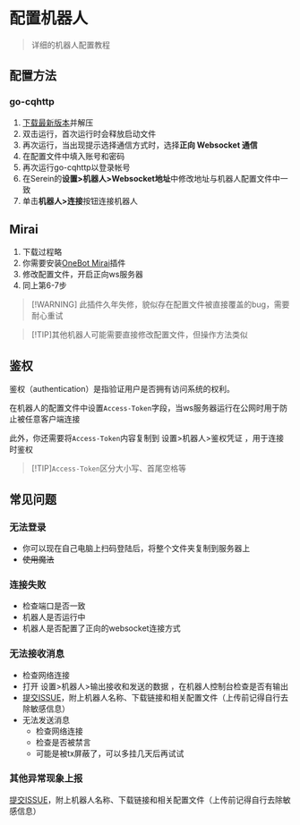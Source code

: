 
# 配置机器人

>详细的机器人配置教程

## 配置方法

### go-cqhttp

1. [下载最新版本](https://github.com/Mrs4s/go-cqhttp/releases/latest)并解压
2. 双击运行，首次运行时会释放启动文件
3. 再次运行，当出现提示选择通信方式时，选择**正向 Websocket 通信**
4. 在配置文件中填入账号和密码
5. 再次运行go-cqhttp以登录帐号
6. 在Serein的**设置>机器人>Websocket地址**中修改地址与机器人配置文件中一致
7. 单击**机器人>连接**按钮连接机器人

## Mirai

1. 下载过程略
2. 你需要安装[OneBot Mirai](https://github.com/yyuueexxiinngg/onebot-kotlin)插件
3. 修改配置文件，开启正向ws服务器
4. 同上第6-7步

>[!WARNING] 此插件久年失修，貌似存在配置文件被直接覆盖的bug，需要耐心重试

>[!TIP]其他机器人可能需要直接修改配置文件，但操作方法类似

## 鉴权

鉴权（authentication）是指验证用户是否拥有访问系统的权利。

在机器人的配置文件中设置`Access-Token`字段，当ws服务器运行在公网时用于防止被任意客户端连接

此外，你还需要将`Access-Token`内容复制到 设置>机器人>鉴权凭证 ，用于连接时鉴权  

>[!TIP]`Access-Token`区分大小写、首尾空格等

## 常见问题

### 无法登录

- 你可以现在自己电脑上扫码登陆后，将整个文件夹复制到服务器上
- ~~使用魔法~~

### 连接失败

- 检查端口是否一致
- 机器人是否运行中
- 机器人是否配置了正向的websocket连接方式

### 无法接收消息

- 检查网络连接
- 打开 设置>机器人>输出接收和发送的数据 ，在机器人控制台检查是否有输出
- [提交ISSUE](https://github.com/Zaitonn/Serein/issues/new)，附上机器人名称、下载链接和相关配置文件（上传前记得自行去除敏感信息）
- 无法发送消息
  - 检查网络连接
  - 检查是否被禁言
  - 可能是被tx屏蔽了，可以多挂几天后再试试

### 其他异常现象上报

[提交ISSUE](https://github.com/Zaitonn/Serein/issues/new)，附上机器人名称、下载链接和相关配置文件（上传前记得自行去除敏感信息）
